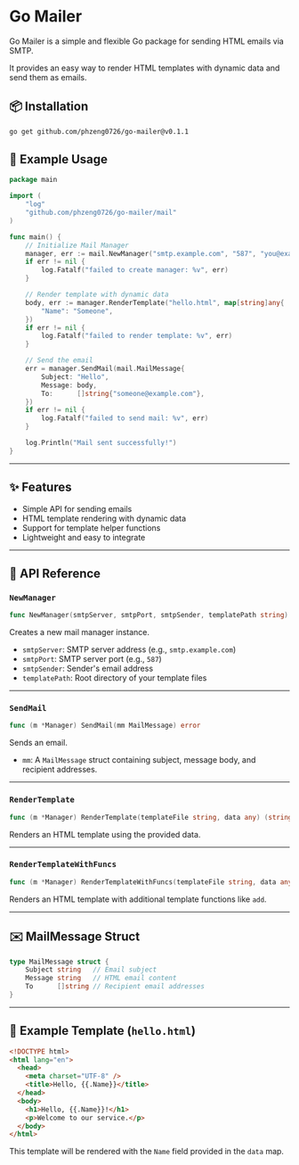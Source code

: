 # Go Mailer

Go Mailer is a simple and flexible Go package for sending HTML emails via SMTP.

It provides an easy way to render HTML templates with dynamic data and send them as emails.

## 📦 Installation

```bash
go get github.com/phzeng0726/go-mailer@v0.1.1
```

## 🚀 Example Usage

```go
package main

import (
	"log"
	"github.com/phzeng0726/go-mailer/mail"
)

func main() {
	// Initialize Mail Manager
	manager, err := mail.NewManager("smtp.example.com", "587", "you@example.com", "./templates")
	if err != nil {
		log.Fatalf("failed to create manager: %v", err)
	}

	// Render template with dynamic data
	body, err := manager.RenderTemplate("hello.html", map[string]any{
		"Name": "Someone",
	})
	if err != nil {
		log.Fatalf("failed to render template: %v", err)
	}

	// Send the email
	err = manager.SendMail(mail.MailMessage{
		Subject: "Hello",
		Message: body,
		To:      []string{"someone@example.com"},
	})
	if err != nil {
		log.Fatalf("failed to send mail: %v", err)
	}

	log.Println("Mail sent successfully!")
}
```

---

## ✨ Features

- Simple API for sending emails
- HTML template rendering with dynamic data
- Support for template helper functions
- Lightweight and easy to integrate

---

## 📘 API Reference

### `NewManager`

```go
func NewManager(smtpServer, smtpPort, smtpSender, templatePath string) (*Manager, error)
```

Creates a new mail manager instance.

- `smtpServer`: SMTP server address (e.g., `smtp.example.com`)
- `smtpPort`: SMTP server port (e.g., `587`)
- `smtpSender`: Sender's email address
- `templatePath`: Root directory of your template files

---

### `SendMail`

```go
func (m *Manager) SendMail(mm MailMessage) error
```

Sends an email.

- `mm`: A `MailMessage` struct containing subject, message body, and recipient addresses.

---

### `RenderTemplate`

```go
func (m *Manager) RenderTemplate(templateFile string, data any) (string, error)
```

Renders an HTML template using the provided data.

---

### `RenderTemplateWithFuncs`

```go
func (m *Manager) RenderTemplateWithFuncs(templateFile string, data any) (string, error)
```

Renders an HTML template with additional template functions like `add`.

---

## ✉️ MailMessage Struct

```go
type MailMessage struct {
	Subject string   // Email subject
	Message string   // HTML email content
	To      []string // Recipient email addresses
}
```

---

## 📝 Example Template (`hello.html`)

```html
<!DOCTYPE html>
<html lang="en">
  <head>
    <meta charset="UTF-8" />
    <title>Hello, {{.Name}}</title>
  </head>
  <body>
    <h1>Hello, {{.Name}}!</h1>
    <p>Welcome to our service.</p>
  </body>
</html>
```

This template will be rendered with the `Name` field provided in the `data` map.
